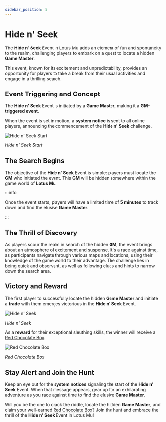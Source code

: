 ```yaml
---
sidebar_position: 5
---
```


# Hide n' Seek

The **Hide n' Seek** Event in Lotus Mu adds an element of fun and spontaneity to the realm, challenging players to embark on a quest to locate a hidden **Game Master**.

This event, known for its excitement and unpredictability, provides an opportunity for players to take a break from their usual activities and engage in a thrilling search.

## Event Triggering and Concept

The **Hide n' Seek** Event is initiated by a **Game Master**, making it a **GM-triggered event**.

When the event is set in motion, a **system notice** is sent to all online players, announcing the commencement of the **Hide n' Seek** challenge.

![Hide n' Seek Start](/img/events/hidenseek/hidenseek-1.jpg)

_Hide n' Seek Start_

## The Search Begins

The objective of the **Hide n' Seek** Event is simple: players must locate the **GM** who initiated the event. This **GM** will be hidden somewhere within the game world of **Lotus Mu**.

:::info

Once the event starts, players will have a limited time of **5 minutes** to track down and find the elusive **Game Master**.

:::

## The Thrill of Discovery

As players scour the realm in search of the hidden **GM**, the event brings about an atmosphere of excitement and suspense. It's a race against time, as participants navigate through various maps and locations, using their knowledge of the game world to their advantage. The challenge lies in being quick and observant, as well as following clues and hints to narrow down the search area.

## Victory and Reward

The first player to successfully locate the hidden **Game Master** and initiate a **trade** with them emerges victorious in the **Hide n' Seek** Event.

![Hide n' Seek](/img/events/hidenseek/hidenseek-2.jpg)

_Hide n' Seek_

As a **reward** for their exceptional sleuthing skills, the winner will receive a [Red Chocolate Box](/items/item-bags/misc/red-chocolate-box).

![Red Chocolate Box](/img/items/item-bags/red-chocolate-box.png)

_Red Chocolate Box_

## Stay Alert and Join the Hunt

Keep an eye out for the **system notices** signaling the start of the **Hide n' Seek** Event. When that message appears, gear up for an exhilarating adventure as you race against time to find the elusive **Game Master**.

Will you be the one to crack the riddle, locate the hidden **Game Master**, and claim your well-earned [Red Chocolate Box](/items/item-bags/misc/red-chocolate-box)? Join the hunt and embrace the thrill of the **Hide n' Seek** Event in Lotus Mu!
